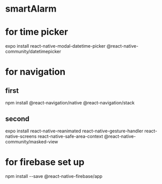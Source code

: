# smartAlarm

# for time picker
expo install react-native-modal-datetime-picker @react-native-community/datetimepicker

# for navigation
## first
npm install @react-navigation/native @react-navigation/stack
## second
expo install react-native-reanimated react-native-gesture-handler react-native-screens react-native-safe-area-context @react-native-community/masked-view

# for firebase set up
npm install --save @react-native-firebase/app
